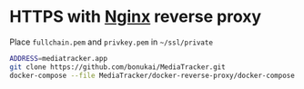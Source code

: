 # HTTPS with [Nginx](https://hub.docker.com/_/nginx) reverse proxy

Place `fullchain.pem` and `privkey.pem` in `~/ssl/private`

```bash
ADDRESS=mediatracker.app
git clone https://github.com/bonukai/MediaTracker.git
docker-compose --file MediaTracker/docker-reverse-proxy/docker-compose.yaml up --build --detach
```
